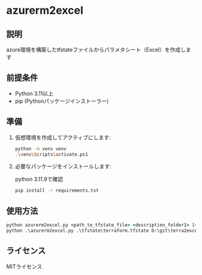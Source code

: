 # azurerm2excel

## 説明

azure環境を構築したtfstateファイルからパラメタシート（Excel）を作成します

## 前提条件

- Python 3.11以上
- pip (Pythonパッケージインストーラー)

## 準備

1. 仮想環境を作成してアクティブにします:

    ```sh
    python -m venv venv
    .\venv\Scripts\activate.ps1

    ```

2. 必要なパッケージをインストールします:

    python 3.11.9で確認

    ```sh
    pip install -r requirements.txt
    ```

## 使用方法

```cmd
python azurerm2excel.py <path_to_tfstate_file> <description_folder1> [<description_folder2> ...]
python .\azurerm2excel.py .\tfstate\terraform.tfstate D:\git\terra2excel\json\azurerm_4.14.0 D:\git\terra2excel\json\azuread_3.1.0
```

## ライセンス

MITライセンス
